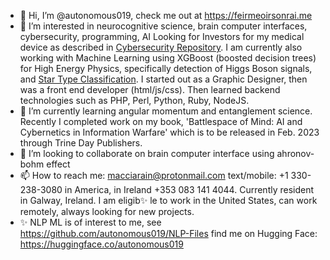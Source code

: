 - 👋 Hi, I’m @autonomous019, check me out at <a href="https://feirmeoirsonrai.me">https://feirmeoirsonrai.me</a>
- 👀 I’m interested in neurocognitive science, brain computer interfaces, cybersecurity, programming, AI Looking for Investors
for my medical device as described in <a href="https://github.com/autonomous019/ahronov-bohm-cybersecurity">Cybersecurity Repository</a>. I am currently also working with Machine Learning using XGBoost (boosted decision trees) for High Energy Physics, specifically detection of Higgs Boson signals, and <a href="https://github.com/autonomous019/star_classifier_flask/tree/master">Star Type Classification</a>. I started out as a Graphic Designer, then was a front end developer (html/js/css). Then learned backend technologies such as PHP, Perl, Python, Ruby, NodeJS. 
- 🌱 I’m currently learning angular momentum and entanglement science. Recently I completed work on my book, 'Battlespace of Mind: AI and Cybernetics in Information Warfare' which is to be released in Feb. 2023 through Trine Day Publishers. 
- 💞️ I’m looking to collaborate on brain computer interface using ahronov-bohm effect
- 📫 How to reach me: macciarain@protonmail.com text/mobile: +1 330-238-3080 in America, in Ireland +353 083 141 4044. Currently resident in Galway, Ireland. I am eligib✨ le to work in the United States, can work remotely, always looking for new projects. 
- ✨ NLP ML is of interest to me, see <a href="https://github.com/autonomous019/NLP-Files">https://github.com/autonomous019/NLP-Files</a>
find me on Hugging Face: <a href="https://huggingface.co/autonomous019">https://huggingface.co/autonomous019</a>

<!---
autonomous019/autonomous019 is a ✨ special ✨ repository because its `README.md` (this file) appears on your GitHub profile.
You can click the Preview link to take a look at your changes.
--->
